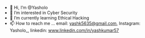 - 👋 Hi, I’m @Yasholo
- 👀 I’m interested in Cyber Security
- 🌱 I’m currently learning Ethical Hacking
- 📫 How to reach me ... email: yashk5635@gmail.com, Instagram: Yasholo_, linkedin: www.linkedin.com/in/yashkumar57

<!---
Yasholo/Yasholo is a ✨ special ✨ repository because its `README.md` (this file) appears on your GitHub profile.
You can click the Preview link to take a look at your changes.
--->
